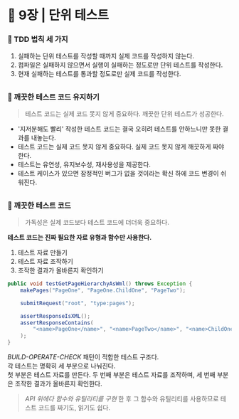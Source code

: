 # 🧷 9장 | 단위 테스트

### 📘 TDD 법칙 세 가지

1. 실패하는 단위 테스트를 작성할 때까지 실제 코드를 작성하지 않는다.
2. 컴파일은 실패하지 않으면서 실행이 실패하는 정도로만 단위 테스트를 작성한다.
3. 현재 실패하는 테스트를 통과할 정도로만 실제 코드를 작성한다.

##

### 📘 깨끗한 테스트 코드 유지하기

> 테스트 코드는 실제 코드 못지 않게 중요하다. 깨끗한 단위 테스트가 성공한다.

- '지저분해도 빨리' 작성한 테스트 코드는 결국 오히려 테스트를 안하느니만 못한 결과를 내놓는다.
- 테스트 코드는 실제 코드 못지 않게 중요하다. 실제 코드 못지 않게 깨끗하게 짜야 한다.
- 테스트는 유연성, 유지보수성, 재사용성을 제공한다.
- 테스트 케이스가 있으면 잠정적인 버그가 없을 것이라는 확신 하에 코드 변경이 쉬워진다.

##

### 📘 깨끗한 테스트 코드

> 가독성은 실제 코드보다 테스트 코드에 더더욱 중요하다.

**테스트 코드는 진짜 필요한 자료 유형과 함수만 사용한다.**

1. 테스트 자료 만들기
2. 테스트 자료 조작하기
3. 조작한 결과가 올바른지 확인하기

```java
public void testGetPageHierarchyAsWml() throws Exception {
	makePages("PageOne", "PageOne.ChildOne", "PageTwo");

	submitRequest("root", "type:pages");

	assertResponseIsXML();
	assertResponseContains(
		"<name>PageOne</name>", "<name>PageTwo</name>", "<name>ChildOne</name>"
	);
}
```

*BUILD-OPERATE-CHECK* 패턴이 적합한 테스트 구조다.  
각 테스트는 명확히 세 부분으로 나눠진다.  
첫 부분은 테스트 자료를 만든다. 두 번째 부분은 테스트 자료를 조작하며, 세 번째 부분은 조작한 결과가 올바른지 확인한다.  
> *API 위에다 함수와 유틸리티를 구현* 한 후 그 함수와 유틸리티를 사용하므로 테스트 코드를 짜기도, 읽기도 쉽다.


